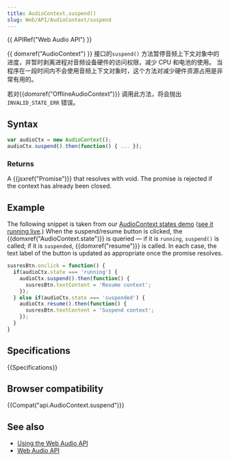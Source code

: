 ```yaml
---
title: AudioContext.suspend()
slug: Web/API/AudioContext/suspend
---
```

{{ APIRef("Web Audio API") }}

{{ domxref("AudioContext") }} 接口的`suspend()` 方法暂停音频上下文对象中的进度，并暂时剥离进程对音频设备硬件的访问权限，减少 CPU 和电池的使用。 当程序在一段时间内不会使用音频上下文对象时，这个方法对减少硬件资源占用是非常有用的。

若对{{domxref("OfflineAudioContext")}} 调用此方法，将会抛出 `INVALID_STATE_ERR` 错误。

## Syntax

```js
var audioCtx = new AudioContext();
audioCtx.suspend().then(function() { ... });
```

### Returns

A {{jsxref("Promise")}} that resolves with void. The promise is rejected if the context has already been closed.

## Example

The following snippet is taken from our [AudioContext states demo](https://github.com/mdn/audiocontext-states/settings) ([see it running live](http://mdn.github.io/audiocontext-states/).) When the suspend/resume button is clicked, the {{domxref("AudioContext.state")}} is queried — if it is `running`, `suspend()` is called; if it is `suspended`, {{domxref("resume")}} is called. In each case, the text label of the button is updated as appropriate once the promise resolves.

```js
susresBtn.onclick = function() {
  if(audioCtx.state === 'running') {
    audioCtx.suspend().then(function() {
      susresBtn.textContent = 'Resume context';
    });
  } else if(audioCtx.state === 'suspended') {
    audioCtx.resume().then(function() {
      susresBtn.textContent = 'Suspend context';
    });
  }
}
```

## Specifications

{{Specifications}}

## Browser compatibility

{{Compat("api.AudioContext.suspend")}}

## See also

- [Using the Web Audio API](/en-US/docs/Web_Audio_API/Using_Web_Audio_API)
- [Web Audio API](/en-US/docs/Web/API/Web_Audio_API)
